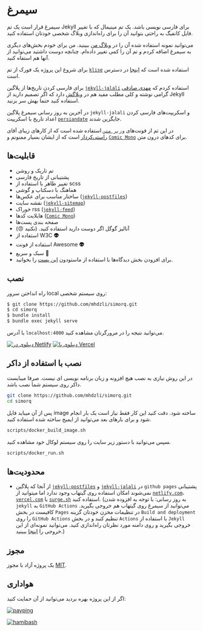 # سیمرغ

سیمرغ قرار است یک تم Jekyll برای فارسی نویسی باشد. یک تم مینیمال که با تغییر فایل کانفیگ به راحتی بتوانید آن را برای راه‌اندازی وبلاگ شخصی خودتان استفاده کنید.

می‌توانید نمونه استفاده شده آن را در [وبلاگ من](https://zmim.ir) ببینید. من برای خودم بخش‌های دیگری به سیمرغ اضافه کردم و تم آن را کمی تغییر داده‌ام. چنانچه دوست داشتید می‌توانید از آنها هم استفاه کنید.

برای شروع این پروژه یک فورک از تم [`klise`](https://klise.now.sh) استفاده شده است که [اینجا](https://github.com/piharpi/jekyll-klise) در دسترس است.

برای فارسی کردن تاریخ‌ها از پلاگین [`jekyll-jalali`](https://github.com/mehdisadeghi/jekyll-jalali) استفاده کردم که [مهدی صادقی](https://github.com/mehdisadeghi/) گرامی نوشته و کلی مطلب مفید هم در [وبلاگش](https://mehdix.ir/) دارد که اگر تصمیم دارید از Jekyll استفاده کنید حتما بهش سر بزنید.

در آخرین به روز رسانی سیمرغ پلاگین `jekyll-jalali` و اسکریپت‌های فارسی کردن اعداد تاریخ با اسکریپت [`persiandate`](https://github.com/mhdzli/simorq/blob/master/src/assets/js/persiandate.js) جایگزین شدند.

در این تم از فونت‌های [`وزیر متن`](https://github.com/rastikerdar/vazirmatn) استفاده شده است که از کارهای زیبای آقای [راستی‌کردار](https://github.com/rastikerdar) است که از ایشان بسیار ممنونم و [`Comic Mono`](https://dtinth.github.io/comic-mono-font/) برای کدهای درون متن.

## قابلیت‌ها

- تم تاریک و روشن
- پشتیبانی از تاریخ فارسی
- تغییر ظاهر با استفاده از scss
- هماهنگ با دسکتاپ و گوشی
- ساختار مناسب برای عکس‌ها ([`jekyll-postfiles`](https://github.com/nhoizey/jekyll-postfiles))
- نقشه سایت ([`jekyll-sitemap`](https://github.com/jekyll/jekyll-sitemap))
- خوراک rss ([`jekyll-feed`](https://github.com/jekyll/jekyll-feed))
- هایلایت کدها ([`Comic Mono`](https://dtinth.github.io/comic-mono-font/))
- صفحه بندی پست‌ها
- آنالیز گوگل اگر دوست دارید استفاده کنید. (نکنید 😠)
- استفاده از W3C **👽**
- استفاده از فونت Awesome **👽**
- سبک و سریع **🚄**
- برای افزودن بخش دیدگاه‌ها با استفاده از ماستودون [این پست](https://www.zmim.ir/mastodon-comments/) را بخوانید.

## نصب

راه انداختن سرور local روی سیستم شخصی:

```bash
$ git clone https://github.com/mhdzli/simorq.git
$ cd simorq
$ bundle install
$ bundle exec jekyll serve
```

با آدرس `localhost:4000` می‌توانید نتیجه را در مرورگرتان مشاهده کنید.

[![دیپلوی در Netlify](https://www.netlify.com/img/deploy/button.svg)](https://app.netlify.com/start/deploy?repository=https://github.com/mhdzli/simorq) [![دیپلوی با Vercel](https://vercel.com/button)](https://vercel.com/import/project?template=https://github.com/mhdzli/simorq)

## نصب با استفاده از داکر

در این روش نیازی به نصب هیچ افزونه و زبان برنامه نویسی ای نیست. صرفا میبایست داکر روی سیستم شما نصب باشد.

```bash
git clone https://github.com/mhdzli/simorq.git
cd simorq
```

پس از آن میباید فایل image ساخته شود. دقت کنید این کار فقط نیاز است یک بار انجام شود و برای بارهای بعد می‌توانید از ایمیج ساخته شده استفاده کنید.

```bash
scripts/docker_build_image.sh
```

‍سپس می‌توانید با دستور زیر سایت را روی سیستم لوکال خود مشاهده کنید.

```bash
scripts/docker_run.sh
```

## محدودیت‌ها

- از آنجا که پلاگین [`jekyll-postfiles`](https://github.com/nhoizey/jekyll-postfiles#compatibility) و [`jekyll-jalali`](https://github.com/mehdisadeghi/jekyll-jalali) در `github pages` پشتیبانی نمی‌شوند امکان استفاده روی گیتهاب وجود ندارد اما میتوانید از [`netlify.com`](https://netlify.com)، [`vercel.com`](https://vercel.com) یا [`surge.sh`](https://surge.sh) استفاده کنید. (به روز رسانی: با توجه به افزوده شدن `jekyll` به `GitHub Actions` می‌توانید از سیمرغ روی گیتهاب هم خروجی بگیرید. کافیست در بخش ‍‍‍‍‍‍`Pages` در تنظیمات مخزن خودتان گزینه `Build and deployment` را روی `GitHub Actions` تنظیم کنید و در بخش `Actions` با استفاده از ‍`Jekyll` خروجی بگیرید و روی دامنه مورد نظرتان راه‌اندازی کنید. می‌توانید نمونه‌ای از این خروجی را [اینجا](https://theme.zmim.ir/) ببینید.)

## مجوز

یک پروژه آزاد با مجوز [MIT](LICENSE).

## هواداری

اگر از این پروژه بهره بردید می‌توانید از آن حمایت کنید:

[![payping](../master/assets/payping.gif)](https://www.payping.ir/@mzeinali)

[![hamibash](../master/assets/hamibash.png)](https://www.hamibash.com/mzeinali)
